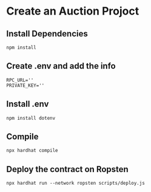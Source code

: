 # Create an Auction Projoct

## Install Dependencies

```shell
npm install
```

## Create .env and add the info

```shell
RPC_URL=''
PRIVATE_KEY=''
```

## Install .env

```shell
npm install dotenv
```

## Compile

```shell
npx hardhat compile
```

## Deploy the contract on Ropsten

```shell
npx hardhat run --network ropsten scripts/deploy.js  
```
